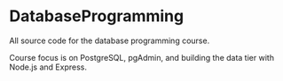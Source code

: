 # DatabaseProgramming
All source code for the database programming course.

Course focus is on PostgreSQL, pgAdmin, and building the data tier with Node.js and Express.
